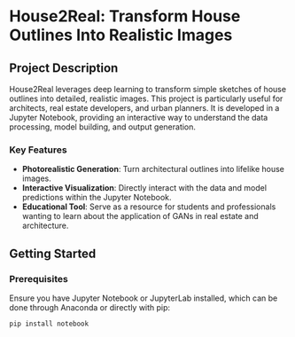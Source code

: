# House2Real: Transform House Outlines Into Realistic Images

## Project Description
House2Real leverages deep learning to transform simple sketches of house outlines into detailed, realistic images. This project is particularly useful for architects, real estate developers, and urban planners. It is developed in a Jupyter Notebook, providing an interactive way to understand the data processing, model building, and output generation.

### Key Features
- **Photorealistic Generation**: Turn architectural outlines into lifelike house images.
- **Interactive Visualization**: Directly interact with the data and model predictions within the Jupyter Notebook.
- **Educational Tool**: Serve as a resource for students and professionals wanting to learn about the application of GANs in real estate and architecture.

## Getting Started

### Prerequisites
Ensure you have Jupyter Notebook or JupyterLab installed, which can be done through Anaconda or directly with pip:
```bash
pip install notebook
```
